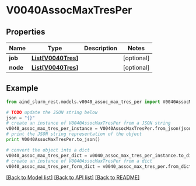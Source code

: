 # V0040AssocMaxTresPer


## Properties

Name | Type | Description | Notes
------------ | ------------- | ------------- | -------------
**job** | [**List[V0040Tres]**](V0040Tres.md) |  | [optional] 
**node** | [**List[V0040Tres]**](V0040Tres.md) |  | [optional] 

## Example

```python
from aind_slurm_rest.models.v0040_assoc_max_tres_per import V0040AssocMaxTresPer

# TODO update the JSON string below
json = "{}"
# create an instance of V0040AssocMaxTresPer from a JSON string
v0040_assoc_max_tres_per_instance = V0040AssocMaxTresPer.from_json(json)
# print the JSON string representation of the object
print V0040AssocMaxTresPer.to_json()

# convert the object into a dict
v0040_assoc_max_tres_per_dict = v0040_assoc_max_tres_per_instance.to_dict()
# create an instance of V0040AssocMaxTresPer from a dict
v0040_assoc_max_tres_per_form_dict = v0040_assoc_max_tres_per.from_dict(v0040_assoc_max_tres_per_dict)
```
[[Back to Model list]](../README.md#documentation-for-models) [[Back to API list]](../README.md#documentation-for-api-endpoints) [[Back to README]](../README.md)


